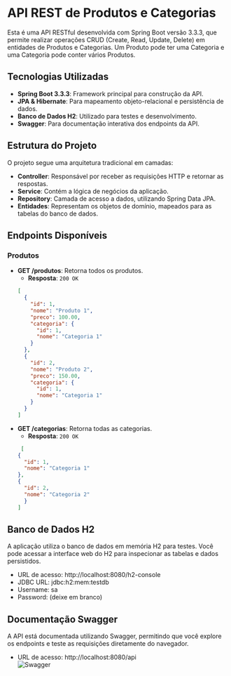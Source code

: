 # API REST de Produtos e Categorias

Esta é uma API RESTful desenvolvida com Spring Boot versão 3.3.3, que permite realizar operações CRUD (Create, Read, Update, Delete) em entidades de Produtos e Categorias. 
Um Produto pode ter uma Categoria e uma Categoria pode conter vários Produtos.

## Tecnologias Utilizadas

- **Spring Boot 3.3.3**: Framework principal para construção da API.
- **JPA & Hibernate**: Para mapeamento objeto-relacional e persistência de dados.
- **Banco de Dados H2**: Utilizado para testes e desenvolvimento.
- **Swagger**: Para documentação interativa dos endpoints da API.

## Estrutura do Projeto

O projeto segue uma arquitetura tradicional em camadas:

- **Controller**: Responsável por receber as requisições HTTP e retornar as respostas.
- **Service**: Contém a lógica de negócios da aplicação.
- **Repository**: Camada de acesso a dados, utilizando Spring Data JPA.
- **Entidades**: Representam os objetos de domínio, mapeados para as tabelas do banco de dados.

## Endpoints Disponíveis 


### Produtos

- **GET /produtos**: Retorna todos os produtos.
  - **Resposta**: `200 OK`
  ```json
  [
    {
      "id": 1,
      "nome": "Produto 1",
      "preco": 100.00,
      "categoria": {
        "id": 1,
        "nome": "Categoria 1"
      }
    },
    {
      "id": 2,
      "nome": "Produto 2",
      "preco": 150.00,
      "categoria": {
        "id": 1,
        "nome": "Categoria 1"
      }
    }
  ]

- **GET /categorias**: Retorna todas as categorias.
  - **Resposta**: `200 OK`
  ```json
   [
  {
    "id": 1,
    "nome": "Categoria 1"
  },
  {
    "id": 2,
    "nome": "Categoria 2"
    }
  ]


## Banco de Dados H2
A aplicação utiliza o banco de dados em memória H2 para testes. Você pode acessar a interface web do H2 para inspecionar as tabelas e dados persistidos.

- URL de acesso: http://localhost:8080/h2-console
- JDBC URL: jdbc:h2:mem:testdb
- Username: sa
- Password: (deixe em branco)

## Documentação Swagger
A API está documentada utilizando Swagger, permitindo que você explore os endpoints e teste as requisições diretamente do navegador.

- URL de acesso: http://localhost:8080/api  
![Swagger](img/swagger.png)

